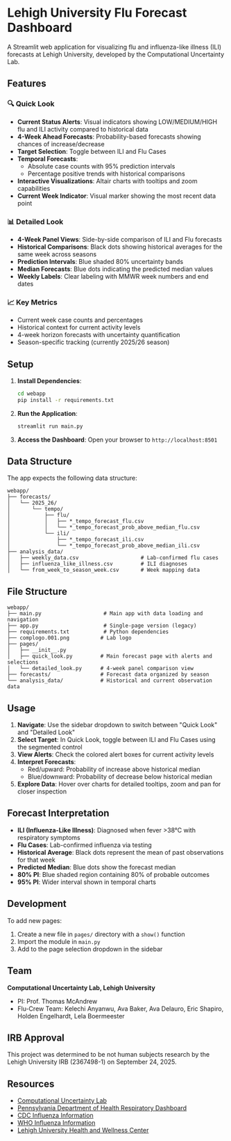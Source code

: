 # Lehigh University Flu Forecast Dashboard

A Streamlit web application for visualizing flu and influenza-like illness (ILI) forecasts at Lehigh University, developed by the Computational Uncertainty Lab.

## Features

### 🔍 Quick Look
- **Current Status Alerts**: Visual indicators showing LOW/MEDIUM/HIGH flu and ILI activity compared to historical data
- **4-Week Ahead Forecasts**: Probability-based forecasts showing chances of increase/decrease
- **Target Selection**: Toggle between ILI and Flu Cases
- **Temporal Forecasts**: 
  - Absolute case counts with 95% prediction intervals
  - Percentage positive trends with historical comparisons
- **Interactive Visualizations**: Altair charts with tooltips and zoom capabilities
- **Current Week Indicator**: Visual marker showing the most recent data point

### 📊 Detailed Look
- **4-Week Panel Views**: Side-by-side comparison of ILI and Flu forecasts
- **Historical Comparisons**: Black dots showing historical averages for the same week across seasons
- **Prediction Intervals**: Blue shaded 80% uncertainty bands
- **Median Forecasts**: Blue dots indicating the predicted median values
- **Weekly Labels**: Clear labeling with MMWR week numbers and end dates

### 📈 Key Metrics
- Current week case counts and percentages
- Historical context for current activity levels
- 4-week horizon forecasts with uncertainty quantification
- Season-specific tracking (currently 2025/26 season)

## Setup

1. **Install Dependencies**:
   ```bash
   cd webapp
   pip install -r requirements.txt
   ```

2. **Run the Application**:
   ```bash
   streamlit run main.py
   ```

3. **Access the Dashboard**:
   Open your browser to `http://localhost:8501`

## Data Structure

The app expects the following data structure:

```
webapp/
├── forecasts/
│   └── 2025_26/
│       └── tempo/
│           ├── flu/
│           │   ├── *_tempo_forecast_flu.csv
│           │   └── *_tempo_forecast_prob_above_median_flu.csv
│           └── ili/
│               ├── *_tempo_forecast_ili.csv
│               └── *_tempo_forecast_prob_above_median_ili.csv
├── analysis_data/
│   ├── weekly_data.csv                    # Lab-confirmed flu cases
│   ├── influenza_like_illness.csv         # ILI diagnoses
│   └── from_week_to_season_week.csv       # Week mapping data
```

## File Structure

```
webapp/
├── main.py                    # Main app with data loading and navigation
├── app.py                     # Single-page version (legacy)
├── requirements.txt           # Python dependencies
├── complogo.001.png          # Lab logo
├── pages/
│   ├── __init__.py
│   ├── quick_look.py         # Main forecast page with alerts and selections
│   └── detailed_look.py      # 4-week panel comparison view
├── forecasts/                # Forecast data organized by season
└── analysis_data/            # Historical and current observation data
```

## Usage

1. **Navigate**: Use the sidebar dropdown to switch between "Quick Look" and "Detailed Look"
2. **Select Target**: In Quick Look, toggle between ILI and Flu Cases using the segmented control
3. **View Alerts**: Check the colored alert boxes for current activity levels
4. **Interpret Forecasts**: 
   - Red/upward: Probability of increase above historical median
   - Blue/downward: Probability of decrease below historical median
5. **Explore Data**: Hover over charts for detailed tooltips, zoom and pan for closer inspection

## Forecast Interpretation

- **ILI (Influenza-Like Illness)**: Diagnosed when fever >38°C with respiratory symptoms
- **Flu Cases**: Lab-confirmed influenza via testing
- **Historical Average**: Black dots represent the mean of past observations for that week
- **Predicted Median**: Blue dots show the forecast median
- **80% PI**: Blue shaded region containing 80% of probable outcomes
- **95% PI**: Wider interval shown in temporal charts

## Development

To add new pages:
1. Create a new file in `pages/` directory with a `show()` function
2. Import the module in `main.py`
3. Add to the page selection dropdown in the sidebar

## Team

**Computational Uncertainty Lab, Lehigh University**
- PI: Prof. Thomas McAndrew
- Flu-Crew Team: Kelechi Anyanwu, Ava Baker, Ava Delauro, Eric Shapiro, Holden Engelhardt, Lela Boermeester

## IRB Approval

This project was determined to be not human subjects research by the Lehigh University IRB (2367498-1) on September 24, 2025.

## Resources

- [Computational Uncertainty Lab](https://compuncertlab.org/)
- [Pennsylvania Department of Health Respiratory Dashboard](https://www.pa.gov/agencies/health/diseases-conditions/infectious-disease/respiratory-viruses/respiratory-virus-dashboard)
- [CDC Influenza Information](https://www.cdc.gov/flu/index.html)
- [WHO Influenza Information](https://www.who.int/news-room/fact-sheets/detail/influenza-(seasonal))
- [Lehigh University Health and Wellness Center](https://studentaffairs.lehigh.edu/content/health-wellness-center)

